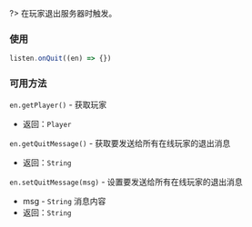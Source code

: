 ?> 在玩家退出服务器时触发。

### 使用
```javascript
listen.onQuit((en) => {})
```

### 可用方法

`en.getPlayer()` - 获取玩家  
- 返回：`Player`

`en.getQuitMessage()` - 获取要发送给所有在线玩家的退出消息  
- 返回：`String`

`en.setQuitMessage(msg)` - 设置要发送给所有在线玩家的退出消息  
- msg - `String` 消息内容  
- 返回：`String`
